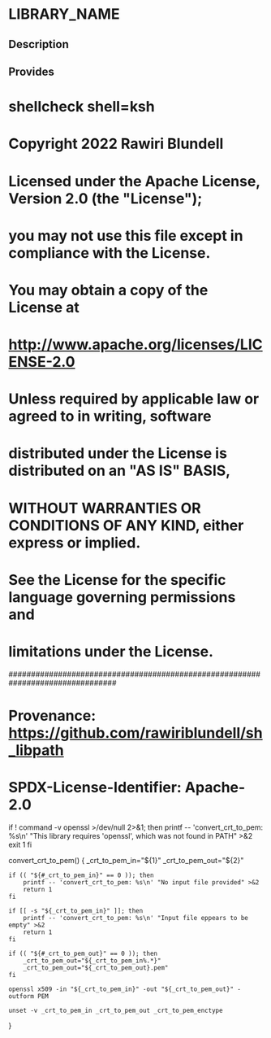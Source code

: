 # LIBRARY_NAME

## Description

## Provides
# shellcheck shell=ksh

# Copyright 2022 Rawiri Blundell
#
# Licensed under the Apache License, Version 2.0 (the "License");
# you may not use this file except in compliance with the License.
# You may obtain a copy of the License at
#
#     http://www.apache.org/licenses/LICENSE-2.0
#
# Unless required by applicable law or agreed to in writing, software
# distributed under the License is distributed on an "AS IS" BASIS,
# WITHOUT WARRANTIES OR CONDITIONS OF ANY KIND, either express or implied.
# See the License for the specific language governing permissions and
# limitations under the License.
################################################################################
# Provenance: https://github.com/rawiriblundell/sh_libpath
# SPDX-License-Identifier: Apache-2.0

if ! command -v openssl >/dev/null 2>&1; then
    printf -- 'convert_crt_to_pem: %s\n' "This library requires 'openssl', which was not found in PATH" >&2
    exit 1
fi

convert_crt_to_pem() {
    _crt_to_pem_in="${1}"
    _crt_to_pem_out="${2}"

    if (( "${#_crt_to_pem_in}" == 0 )); then
        printf -- 'convert_crt_to_pem: %s\n' "No input file provided" >&2
        return 1
    fi

    if [[ -s "${_crt_to_pem_in}" ]]; then
        printf -- 'convert_crt_to_pem: %s\n' "Input file eppears to be empty" >&2
        return 1
    fi

    if (( "${#_crt_to_pem_out}" == 0 )); then
        _crt_to_pem_out="${_crt_to_pem_in%.*}"
        _crt_to_pem_out="${_crt_to_pem_out}.pem"
    fi

    openssl x509 -in "${_crt_to_pem_in}" -out "${_crt_to_pem_out}" -outform PEM

    unset -v _crt_to_pem_in _crt_to_pem_out _crt_to_pem_enctype
}
